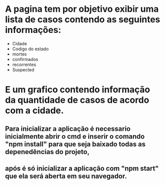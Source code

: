 # A pagina tem por objetivo exibir uma lista de casos contendo as seguintes informações:
  - Cidade
  - Codigo do estado
  - mortes
  - confirmados
  - recorrentes
  - Suspected
# E um grafico contendo informação da quantidade de casos de acordo com a cidade. 
## Para inicializar a aplicação é necessario inicialmente abrir o cmd e inserir o comando "npm install" para que seja baixado todas as depenedências do projeto,
## após é só inicializar a aplicação com "npm start" que ela será aberta em seu navegador. 
